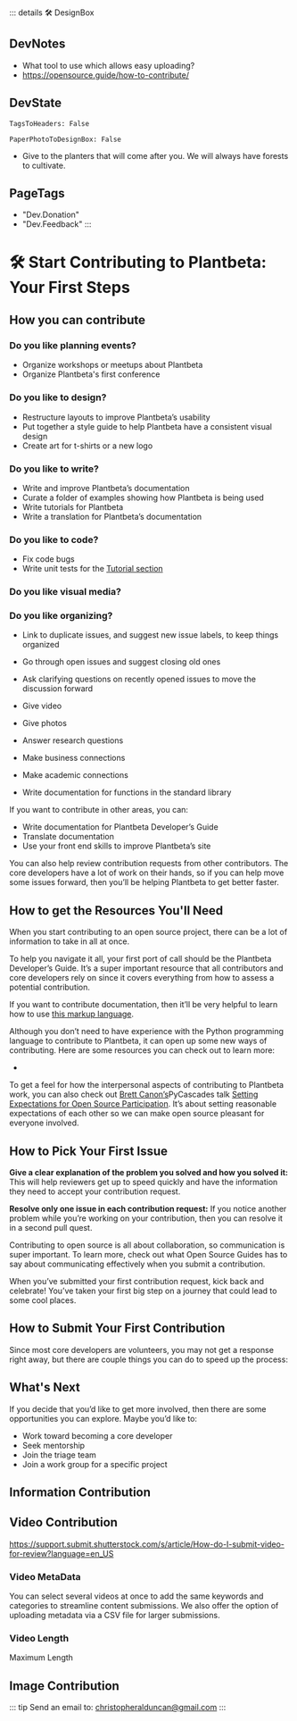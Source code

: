 ::: details 🛠 <dev>DesignBox</dev>

## DevNotes

- What tool to use which allows easy uploading?
- <https://opensource.guide/how-to-contribute/>

## DevState

`TagsToHeaders: False`

`PaperPhotoToDesignBox: False`

- Give to the planters that will come after you. We will always have forests to cultivate.

<h2>PageTags</h2>

- "Dev.Donation"
- "Dev.Feedback"
:::

# 🛠 Start Contributing to Plantbeta: Your First Steps

## How you can contribute

### Do you like planning events?

- Organize workshops or meetups about Plantbeta
- Organize Plantbeta's first conference

### Do you like to design?

- Restructure layouts to improve Plantbeta’s usability
- Put together a style guide to help Plantbeta have a consistent visual design
- Create art for t-shirts or a new logo

### Do you like to write?

- Write and improve Plantbeta’s documentation
- Curate a folder of examples showing how Plantbeta is being used
- Write tutorials for Plantbeta
- Write a translation for Plantbeta’s documentation

### Do you like to code?

- Fix code bugs
- Write unit tests for the [Tutorial section](/tutorial/Overview)

### Do you like visual media?

### Do you like organizing?

- Link to duplicate issues, and suggest new issue labels, to keep things organized
- Go through open issues and suggest closing old ones
- Ask clarifying questions on recently opened issues to move the discussion forward



- Give video
- Give photos
- Answer research questions
- Make business connections
- Make academic connections


- Write documentation for functions in the standard library

If you want to contribute in other areas, you can:

- Write documentation for Plantbeta Developer’s Guide
- Translate documentation
- Use your front end skills to improve Plantbeta’s site

You can also help review contribution requests from other contributors. The core developers have a lot of work on their hands, so if you can help move some issues forward, then you’ll be helping Plantbeta to get better faster.

## How to get the Resources You'll Need

When you start contributing to an open source project, there can be a lot of information to take in all at once.

To help you navigate it all, your first port of call should be the Plantbeta Developer’s Guide. It’s a super important resource that all contributors and core developers rely on since it covers everything from how to assess a potential contribution.

If you want to contribute documentation, then it’ll be very helpful to learn how to use [this markup language](https://www.markdownguide.org/cheat-sheet/).

Although you don’t need to have experience with the Python programming language to contribute to Plantbeta, it can open up some new ways of contributing. Here are some resources you can check out to learn more:

-

To get a feel for how the interpersonal aspects of contributing to Plantbeta work, you can also check out [Brett Canon’s](https://ca.linkedin.com/in/drbrettcannon)PyCascades talk [Setting Expectations for Open Source Participation](https://www.youtube.com/watch?v=-Nk-8fSJM6I). It’s about setting reasonable expectations of each other so we can make open source pleasant for everyone involved.

## How to Pick Your First Issue

**Give a clear explanation of the problem you solved and how you solved it:** This will help reviewers get up to speed quickly and have the information they need to accept your contribution request.

**Resolve only one issue in each contribution request:** If you notice another problem while you’re working on your contribution, then you can resolve it in a second pull quest.

Contributing to open source is all about collaboration, so communication is super important. To learn more, check out what Open Source Guides has to say about communicating effectively when you submit a contribution.

When you’ve submitted your first contribution request, kick back and celebrate! You’ve taken your first big step on a journey that could lead to some cool places.

## How to Submit Your First Contribution

Since most core developers are volunteers, you may not get a response right away, but there are couple things you can do to speed up the process:

## What's Next

If you decide that you’d like to get more involved, then there are some opportunities you can explore. Maybe you’d like to:

- Work toward becoming a core developer
- Seek mentorship
- Join the triage team
- Join a work group for a specific project

## Information Contribution

## Video Contribution

<https://support.submit.shutterstock.com/s/article/How-do-I-submit-video-for-review?language=en_US>

### Video MetaData

You can select several videos at once to add the same keywords and categories to streamline content submissions. We also offer the option of uploading metadata via a CSV file for larger submissions.

### Video Length

Maximum Length

## Image Contribution

::: tip Send an email to:
<christopheralduncan@gmail.com>
:::
